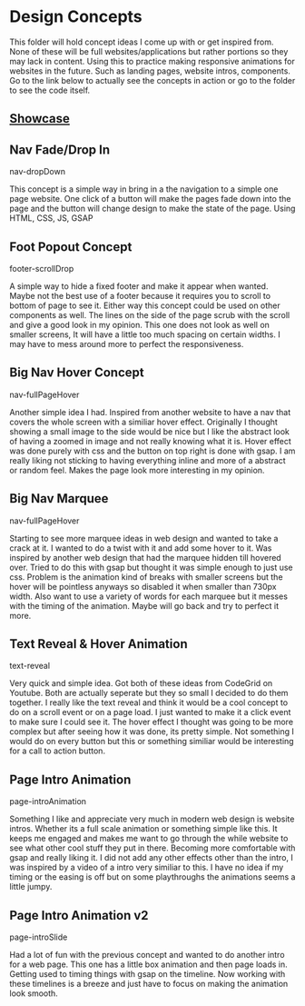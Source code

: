 # Design Concepts

This folder will hold concept ideas I come up with or get inspired from.
None of these will be full websites/applications but rather portions so they may lack in content.
Using this to practice making responsive animations for websites in the future. Such as landing pages, website intros, components. Go to the link below to actually see the concepts in action or go to the folder to see the code itself.

## [Showcase](https://masej.github.io/Concepts/)


## Nav Fade/Drop In
nav-dropDown

This concept is a simple way in bring in a the navigation to a simple one page website. One click of a button will make the pages fade down into the page and the button will change design to make the state of the page. 
Using HTML, CSS, JS, GSAP

## Foot Popout Concept
footer-scrollDrop

A simple way to hide a fixed footer and make it appear when wanted. Maybe not the best use of a footer because it requires you to scroll to bottom of page to see it. Either way this concept could be used on other components as well. The lines on the side of the page scrub with the scroll and give a good look in my opinion. This one does not look as well on smaller screens, It will have a little too much spacing on certain widths. I may have to mess around more to perfect the responsiveness. 

## Big Nav Hover Concept
nav-fullPageHover

Another simple idea I had. Inspired from another website to have a nav that covers the whole screen with a similiar hover effect. Originally I thought showing a small image to the side would be nice but I like the abstract look of having a zoomed in image and not really knowing what it is.
Hover effect was done purely with css and the button on top right is done with gsap. I am really liking not sticking to having everything inline and more of a abstract or random feel. Makes the page look more interesting in my opinion. 

## Big Nav Marquee
nav-fullPageHover

Starting to see more marquee ideas in web design and wanted to take a crack at it. I wanted to do a twist with it and add some hover to it. Was inspired by another web design that had the marquee hidden till hovered over. Tried to do this with gsap but thought it was simple enough to just use css. Problem is the animation kind of breaks with smaller screens but the hover will be pointless anyways so disabled it when smaller than 730px width. Also want to use a variety of words for each marquee but it messes with the timing of the animation. Maybe will go back and try to perfect it more.

## Text Reveal & Hover Animation
text-reveal

Very quick and simple idea. Got both of these ideas from CodeGrid on Youtube. Both are actually seperate but they so small I decided to do them together. I really like the text reveal and think it would be a cool concept to do on a scroll event or on a page load. I just wanted to make it a click event to make sure I could see it. The hover effect I thought was going to be more complex but after seeing how it was done, its pretty simple. Not something I would do on every button but this or something similiar would be interesting for a call to action button. 

## Page Intro Animation
page-introAnimation

Something I like and appreciate very much in modern web design is website intros. Whether its a full scale animation or something simple like this. It keeps me engaged and makes me want to go through the while website to see what other cool stuff they put in there. Becoming more comfortable with gsap and really liking it. I did not add any other effects other than the intro, I was inspired by a video of a intro very similiar to this. I have no idea if my timing or the easing is off but on some playthroughs the animations seems a little jumpy. 

## Page Intro Animation v2
page-introSlide

Had a lot of fun with the previous concept and wanted to do another intro for a web page. This one has a little box animation and then page loads in. Getting used to timing things with gsap on the timeline. Now working with these timelines is a breeze and just have to focus on making the animation look smooth. 